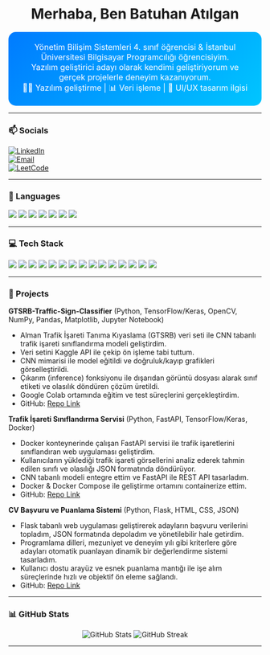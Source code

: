 <h1 align="center"> Merhaba, Ben Batuhan Atılgan</h1>

<div align="center" style="
  background: linear-gradient(135deg, #007BFF, #00C6FF);
  padding: 20px;
  border-radius: 15px;
  color: white;
  font-size: 16px;
">
  Yönetim Bilişim Sistemleri 4. sınıf öğrencisi & İstanbul Üniversitesi Bilgisayar Programcılığı öğrencisiyim. <br>
  Yazılım geliştirici adayı olarak kendimi geliştiriyorum ve gerçek projelerle deneyim kazanıyorum. <br>
  👨‍💻 Yazılım geliştirme | 📊 Veri işleme | 🎨 UI/UX tasarım ilgisi
</div>

---

### 📫 Socials
[![LinkedIn](https://img.shields.io/badge/LinkedIn-Profile-blue?logo=linkedin&logoColor=white)](https://www.linkedin.com/in/batuhan-at%C4%B1lgan-824293253)  
[![Email](https://img.shields.io/badge/Email-batuhanatilgan54@gmail.com-orange?logo=gmail&logoColor=white)](mailto:batuhanatilgan54@gmail.com)  
[![LeetCode](https://img.shields.io/badge/LeetCode-batuhanatilgan-FFA116?logo=leetcode&logoColor=white)](https://leetcode.com/u/batuhanatilgan/)

---

### 📝 Languages
<p>
  <img src="https://img.shields.io/badge/Python-3670A0?logo=python&logoColor=white" /> 
  <img src="https://img.shields.io/badge/Kotlin-0095D5?logo=kotlin&logoColor=white" /> 
  <img src="https://img.shields.io/badge/HTML-E34F26?logo=html5&logoColor=white" /> 
  <img src="https://img.shields.io/badge/CSS-1572B6?logo=css3&logoColor=white" /> 
  <img src="https://img.shields.io/badge/C%23-239120?logo=c-sharp&logoColor=white" /> 
  <img src="https://img.shields.io/badge/SQL-4479A1?logo=sql&logoColor=white" /> 
  <img src="https://img.shields.io/badge/MS%20Office-D83B01?logo=microsoft-office&logoColor=white" />
</p>

---

### 💻 Tech Stack
<p>
  <img src="https://img.shields.io/badge/Pandas-150458?logo=pandas&logoColor=white" />
  <img src="https://img.shields.io/badge/Numpy-013243?logo=numpy&logoColor=white" />
  <img src="https://img.shields.io/badge/Tkinter-00AEEF?logoColor=white" />
  <img src="https://img.shields.io/badge/Git-F05032?logo=git&logoColor=white" />
  <img src="https://img.shields.io/badge/OpenCV-5C3EE8?logo=opencv&logoColor=white" />
  <img src="https://img.shields.io/badge/MySQL-4479A1?logo=mysql&logoColor=white" />
  <img src="https://img.shields.io/badge/Matplotlib-11557C?logo=matplotlib&logoColor=white" />
  <img src="https://img.shields.io/badge/JSON-000000?logo=json&logoColor=white" />
  <img src="https://img.shields.io/badge/Flask-000000?logo=flask&logoColor=white" />
  <img src="https://img.shields.io/badge/FastAPI-009688?logo=fastapi&logoColor=white" />
  <img src="https://img.shields.io/badge/TensorFlow-FF6F00?logo=tensorflow&logoColor=white" />
  <img src="https://img.shields.io/badge/Keras-D00000?logo=keras&logoColor=white" />
  <img src="https://img.shields.io/badge/Docker-2496ED?logo=docker&logoColor=white" />
  <img src="https://img.shields.io/badge/DockerCompose-0db7ed?logo=docker&logoColor=white" />
  <img src="https://img.shields.io/badge/JupyterNotebook-F37626?logo=jupyter&logoColor=white" />
</p>

---

### 🚀 Projects

**GTSRB-Traffic-Sign-Classifier** (Python, TensorFlow/Keras, OpenCV, NumPy, Pandas, Matplotlib, Jupyter Notebook)  
- Alman Trafik İşareti Tanıma Kıyaslama (GTSRB) veri seti ile CNN tabanlı trafik işareti sınıflandırma modeli geliştirdim.  
- Veri setini Kaggle API ile çekip ön işleme tabi tuttum.  
- CNN mimarisi ile model eğitildi ve doğruluk/kayıp grafikleri görselleştirildi.  
- Çıkarım (inference) fonksiyonu ile dışarıdan görüntü dosyası alarak sınıf etiketi ve olasılık döndüren çözüm üretildi.  
- Google Colab ortamında eğitim ve test süreçlerini gerçekleştirdim.  
- GitHub: [Repo Link](https://github.com/batuhanatilgan/GTSRB-Traffic-Sign-Classifier)

**Trafik İşareti Sınıflandırma Servisi** (Python, FastAPI, TensorFlow/Keras, Docker)  
- Docker konteynerinde çalışan FastAPI servisi ile trafik işaretlerini sınıflandıran web uygulaması geliştirdim.  
- Kullanıcıların yüklediği trafik işareti görsellerini analiz ederek tahmin edilen sınıfı ve olasılığı JSON formatında döndürüyor.  
- CNN tabanlı modeli entegre ettim ve FastAPI ile REST API tasarladım.  
- Docker & Docker Compose ile geliştirme ortamını containerize ettim.  
- GitHub: [Repo Link](https://github.com/batuhanatilgan/traffic-sign-fastapi-service)

**CV Başvuru ve Puanlama Sistemi** (Python, Flask, HTML, CSS, JSON)  
- Flask tabanlı web uygulaması geliştirerek adayların başvuru verilerini topladım, JSON formatında depoladım ve yönetilebilir hale getirdim.  
- Programlama dilleri, mezuniyet ve deneyim yılı gibi kriterlere göre adayları otomatik puanlayan dinamik bir değerlendirme sistemi tasarladım.  
- Kullanıcı dostu arayüz ve esnek puanlama mantığı ile işe alım süreçlerinde hızlı ve objektif ön eleme sağlandı.  
- GitHub: [Repo Link](https://github.com/batuhanatilgan/Is_Basvuru_Formu)

---

### 📊 GitHub Stats
<p align="center">
  <img src="https://github-readme-stats.vercel.app/api?username=batuhanatilgan&show_icons=true&theme=tokyonight" alt="GitHub Stats" />
  <img src="https://github-readme-streak-stats.herokuapp.com/?user=batuhanatilgan&theme=tokyonight" alt="GitHub Streak" />
</p>

---

